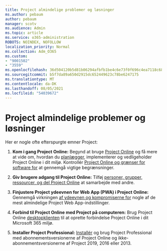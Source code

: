 ```yaml
---
title: Project almindelige problemer og løsninger
ms.author: pebaum
author: pebaum
manager: scotv
ms.audience: Admin
ms.topic: article
ms.service: o365-administration
ROBOTS: NOINDEX, NOFOLLOW
localization_priority: Normal
ms.collection: Adm_O365
ms.custom:
- "9001502"
- "3559"
ms.openlocfilehash: 36d504120b5d81b06294afbfb1be4c6e73f0f696c4ea7118c6867e56ccb46b70
ms.sourcegitcommit: b5f7da89a650d2915dc652449623c78be6247175
ms.translationtype: MT
ms.contentlocale: da-DK
ms.lasthandoff: 08/05/2021
ms.locfileid: "54039672"
---
```

# <a name="project-common-issues-and-resolutions"></a>Project almindelige problemer og løsninger

Her er nogle ofte efterspurgte emner Project:

1. **Kom i gang Project Online:** Begynd at bruge [Project Online](https://docs.microsoft.com/ProjectOnline/get-started-with-project-online) og få mere at vide om, hvordan du [planlægger,](https://docs.microsoft.com/projectonline/project-online) implementerer og vedligeholder Project Online i dit miljø.   Kontrollér [Project Online og grænser for software for](https://docs.microsoft.com/ProjectOnline/project-online-software-boundaries-and-limits) at gennemgå vigtige begrænsninger.

2. **Giv brugere adgang til Project Online:** Tilføj [personer, grupper, ressourcer, og del Project Online](https://docs.microsoft.com/projectonline/step-2-add-people-to-project-online) at samarbejde med andre. 

3. **Finjustere Project ydeevnen for Web App (PWA) i Project Online:** Gennemgå virkningen [af ydeevnen og kompromiserne for](https://docs.microsoft.com/projectonline/tune-project-online-performance) nogle af de mest almindelige Project Web App-indstillinger.

4. **Forbind til Project Online med Project på computeren:** Brug Project Online [desktopklienten](https://docs.microsoft.com/projectonline/connect-to-project-online-with-the-project-online-desktop-client) til at oprette forbindelse Project Online i dit Microsoft 365 miljø. 

5. **Installer Project Professional:** [Installér](https://support.office.com/article/install-project-7059249b-d9fe-4d61-ab96-5c5bf435f281) og brug Project Professional med abonnementsversionerne af Project Online og ikke-abonnementsversionerne af Project 2019, 2016 eller 2013.
